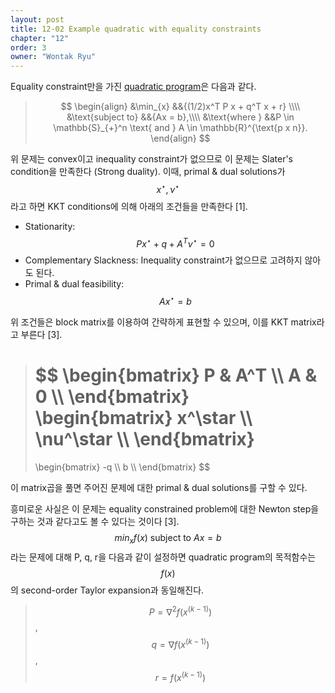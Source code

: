 ```yaml
---
layout: post
title: 12-02 Example quadratic with equality constraints
chapter: "12"
order: 3
owner: "Wontak Ryu"
---
```


<script type="text/x-mathjax-config">
MathJax.Hub.Config({
    displayAlign: "center"
});
</script>

Equality constraint만을 가진 [quadratic program]()은 다음과 같다.
>$$
>\begin{align}
>    &\min_{x} &&{(1/2)x^T P x + q^T x + r} \\\\
>    &\text{subject to} &&{Ax = b},\\\\
>&\text{where } &&P \in \mathbb{S}_{+}^n \text{ and } A \in \mathbb{R}^{\text{p x n}}.
>\end{align}
>$$

위 문제는 convex이고 inequality constraint가 없으므로 이 문제는 Slater's condition을 만족한다 (Strong duality). 이때, primal & dual solutions가 $$x^\star, \nu^\star$$라고 하면 KKT conditions에 의해 아래의 조건들을 만족한다 [1].

* Stationarity: $$Px^\star + q + A^T\nu^\star = 0$$
* Complementary Slackness: Inequality constraint가 없으므로 고려하지 않아도 된다.
* Primal & dual feasibility: $$Ax^\star = b$$

위 조건들은 block matrix를 이용하여 간략하게 표현할 수 있으며, 이를 KKT matrix라고 부른다 [3].
> $$
> \begin{bmatrix}
>     P       & A^T  \\\\
>     A       & 0  \\\\
> \end{bmatrix}
> \begin{bmatrix}
>     x^\star  \\\\
>     \nu^\star  \\\\
> \end{bmatrix}
> =
> \begin{bmatrix}
>     -q  \\\\
>     b  \\\\
> \end{bmatrix}
> $$

이 matrix곱을 풀면 주어진 문제에 대한 primal & dual solutions를 구할 수 있다.

흥미로운 사실은 이 문제는 equality constrained problem에 대한 Newton step을 구하는 것과 같다고도 볼 수 있다는 것이다 [3]. $$min_x f(x) \text{ subject to } Ax = b$$ 라는 문제에 대해 P, q, r을 다음과 같이 설정하면 quadratic program의 목적함수는 $$f(x)$$의 second-order Taylor expansion과 동일해진다.<br/>
> $$P = \nabla^2 f(x^{(k-1)})$$, $$q = \nabla f(x^{(k-1)})$$, $$r = f(x^{(k-1)})$$